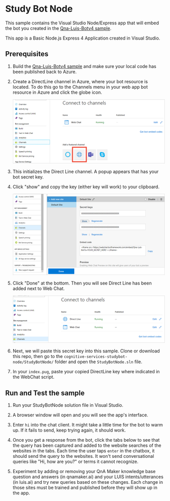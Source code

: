 # Study Bot Node

This sample contains the Visual Studio Node/Express app that will embed the bot you created in the [Qna-Luis-Botv4 sample](https://github.com/Azure-Samples/cognitive-services-studybot-node/tree/master/qna-luis-botv4-node).

This app is a Basic Node.js Express 4 Application created in Visual Studio.

## Prerequisites

1. Build the [Qna-Luis-Botv4 sample](https://github.com/Azure-Samples/cognitive-services-studybot-node/tree/master/qna-luis-botv4-node) and make sure your local code has been published back to Azure.

1. Create a DirectLine channel in Azure, where your bot resource is located. To do this go to the Channels menu in your web app bot resource in Azure and click the globe icon.

    <img src="/Assets/enable-directline.png">
    
1. This initializes the Direct Line channel. A popup appears that has your bot secret key.

1.  Click "show" and copy the key (either key will work) to your clipboard. 
    
    <img src="/Assets/bot-secret-key.png">

1. Click "Done" at the bottom. Then you will see Direct Line has been added next to Web Chat.

    <img src="/Assets/directline-done.png">
    
1. Next, we will paste this secret key into this sample. Clone or download this repo, then go to the `cognitive-services-studybot-node/StudyBotNode/` folder and open the `StudyBotNode.sln` file.

1. In your `index.pug`, paste your copied DirectLine key where indicated in the WebChat script.


## Run and Test the sample

1. Run your StudyBotNode solution file in Visual Studio.

1. A browser window will open and you will see the app's interface.

1. Enter `hi` into the chat client. It might take a little time for the bot to warm up. If it fails to send, keep trying again, it should work.

1. Once you get a response from the bot, click the tabs below to see that the query has been captured and added to the website searches of the websites in the tabs. Each time the user taps `enter` in the chatbox, it should send the query to the websites. It won't send conversational queries like "Hi, how are you?" or terms it cannot recognize.

1. Experiment by adding or removing your QnA Maker knowledge base question and answers (in qnamaker.ai) and your LUIS intents/utterances (in luis.ai) and try new queries based on these changes. Each change in those sites must be trained and published before they will show up in the app.
